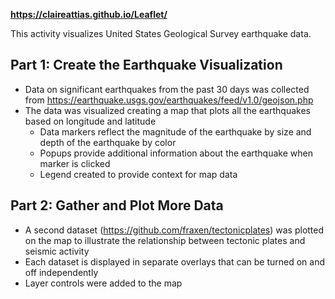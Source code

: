 **https://claireattias.github.io/Leaflet/**

This activity visualizes United States Geological Survey earthquake data.

Part 1: Create the Earthquake Visualization
-
- Data on significant earthquakes from the past 30 days was collected from https://earthquake.usgs.gov/earthquakes/feed/v1.0/geojson.php
- The data was visualized creating a map that plots all the earthquakes based on longitude and latitude
  - Data markers reflect the magnitude of the earthquake by size and depth of the earthquake by color
  - Popups provide additional information about the earthquake when marker is clicked
  - Legend created to provide context for map data

Part 2: Gather and Plot More Data
-
- A second dataset (https://github.com/fraxen/tectonicplates) was plotted on the map to illustrate the relationship between tectonic plates and seismic activity 
- Each dataset is displayed in separate overlays that can be turned on and off independently
- Layer controls were added to the map

